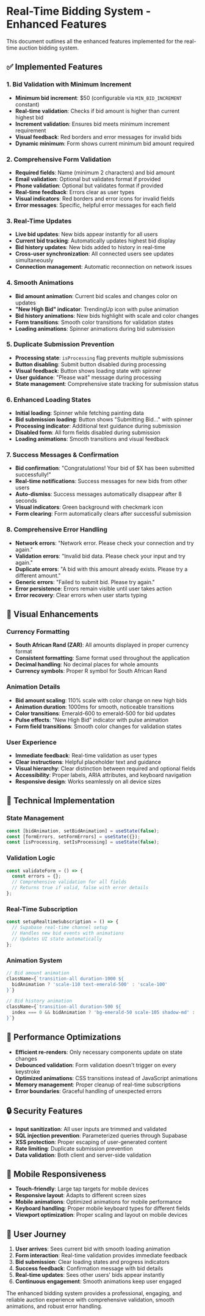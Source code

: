 # Real-Time Bidding System - Enhanced Features

This document outlines all the enhanced features implemented for the real-time auction bidding system.

## ✅ Implemented Features

### 1. **Bid Validation with Minimum Increment**
- **Minimum bid increment**: $50 (configurable via `MIN_BID_INCREMENT` constant)
- **Real-time validation**: Checks if bid amount is higher than current highest bid
- **Increment validation**: Ensures bid meets minimum increment requirement
- **Visual feedback**: Red borders and error messages for invalid bids
- **Dynamic minimum**: Form shows current minimum bid amount required

### 2. **Comprehensive Form Validation**
- **Required fields**: Name (minimum 2 characters) and bid amount
- **Email validation**: Optional but validates format if provided
- **Phone validation**: Optional but validates format if provided
- **Real-time feedback**: Errors clear as user types
- **Visual indicators**: Red borders and error icons for invalid fields
- **Error messages**: Specific, helpful error messages for each field

### 3. **Real-Time Updates**
- **Live bid updates**: New bids appear instantly for all users
- **Current bid tracking**: Automatically updates highest bid display
- **Bid history updates**: New bids added to history in real-time
- **Cross-user synchronization**: All connected users see updates simultaneously
- **Connection management**: Automatic reconnection on network issues

### 4. **Smooth Animations**
- **Bid amount animation**: Current bid scales and changes color on updates
- **"New High Bid" indicator**: TrendingUp icon with pulse animation
- **Bid history animations**: New bids highlight with scale and color changes
- **Form transitions**: Smooth color transitions for validation states
- **Loading animations**: Spinner animations during bid submission

### 5. **Duplicate Submission Prevention**
- **Processing state**: `isProcessing` flag prevents multiple submissions
- **Button disabling**: Submit button disabled during processing
- **Visual feedback**: Button shows loading state with spinner
- **User guidance**: "Please wait" message during processing
- **State management**: Comprehensive state tracking for submission status

### 6. **Enhanced Loading States**
- **Initial loading**: Spinner while fetching painting data
- **Bid submission loading**: Button shows "Submitting Bid..." with spinner
- **Processing indicator**: Additional text guidance during submission
- **Disabled form**: All form fields disabled during submission
- **Loading animations**: Smooth transitions and visual feedback

### 7. **Success Messages & Confirmation**
- **Bid confirmation**: "Congratulations! Your bid of $X has been submitted successfully!"
- **Real-time notifications**: Success messages for new bids from other users
- **Auto-dismiss**: Success messages automatically disappear after 8 seconds
- **Visual indicators**: Green background with checkmark icon
- **Form clearing**: Form automatically clears after successful submission

### 8. **Comprehensive Error Handling**
- **Network errors**: "Network error. Please check your connection and try again."
- **Validation errors**: "Invalid bid data. Please check your input and try again."
- **Duplicate errors**: "A bid with this amount already exists. Please try a different amount."
- **Generic errors**: "Failed to submit bid. Please try again."
- **Error persistence**: Errors remain visible until user takes action
- **Error recovery**: Clear errors when user starts typing

## 🎨 Visual Enhancements

### Currency Formatting
- **South African Rand (ZAR)**: All amounts displayed in proper currency format
- **Consistent formatting**: Same format used throughout the application
- **Decimal handling**: No decimal places for whole amounts
- **Currency symbols**: Proper R symbol for South African Rand

### Animation Details
- **Bid amount scaling**: 110% scale with color change on new high bids
- **Animation duration**: 1000ms for smooth, noticeable transitions
- **Color transitions**: Emerald-600 to emerald-500 for bid updates
- **Pulse effects**: "New High Bid" indicator with pulse animation
- **Form field transitions**: Smooth color changes for validation states

### User Experience
- **Immediate feedback**: Real-time validation as user types
- **Clear instructions**: Helpful placeholder text and guidance
- **Visual hierarchy**: Clear distinction between required and optional fields
- **Accessibility**: Proper labels, ARIA attributes, and keyboard navigation
- **Responsive design**: Works seamlessly on all device sizes

## 🔧 Technical Implementation

### State Management
```javascript
const [bidAnimation, setBidAnimation] = useState(false);
const [formErrors, setFormErrors] = useState({});
const [isProcessing, setIsProcessing] = useState(false);
```

### Validation Logic
```javascript
const validateForm = () => {
  const errors = {};
  // Comprehensive validation for all fields
  // Returns true if valid, false with error details
};
```

### Real-Time Subscription
```javascript
const setupRealtimeSubscription = () => {
  // Supabase real-time channel setup
  // Handles new bid events with animations
  // Updates UI state automatically
};
```

### Animation System
```javascript
// Bid amount animation
className={`transition-all duration-1000 ${
  bidAnimation ? 'scale-110 text-emerald-500' : 'scale-100'
}`}

// Bid history animation
className={`transition-all duration-500 ${
  index === 0 && bidAnimation ? 'bg-emerald-50 scale-105 shadow-md' : ''
}`}
```

## 🚀 Performance Optimizations

- **Efficient re-renders**: Only necessary components update on state changes
- **Debounced validation**: Form validation doesn't trigger on every keystroke
- **Optimized animations**: CSS transitions instead of JavaScript animations
- **Memory management**: Proper cleanup of real-time subscriptions
- **Error boundaries**: Graceful handling of unexpected errors

## 🔒 Security Features

- **Input sanitization**: All user inputs are trimmed and validated
- **SQL injection prevention**: Parameterized queries through Supabase
- **XSS protection**: Proper escaping of user-generated content
- **Rate limiting**: Duplicate submission prevention
- **Data validation**: Both client and server-side validation

## 📱 Mobile Responsiveness

- **Touch-friendly**: Large tap targets for mobile devices
- **Responsive layout**: Adapts to different screen sizes
- **Mobile animations**: Optimized animations for mobile performance
- **Keyboard handling**: Proper mobile keyboard types for different fields
- **Viewport optimization**: Proper scaling and layout on mobile devices

## 🎯 User Journey

1. **User arrives**: Sees current bid with smooth loading animation
2. **Form interaction**: Real-time validation provides immediate feedback
3. **Bid submission**: Clear loading states and progress indicators
4. **Success feedback**: Confirmation message with bid details
5. **Real-time updates**: Sees other users' bids appear instantly
6. **Continuous engagement**: Smooth animations keep user engaged

The enhanced bidding system provides a professional, engaging, and reliable auction experience with comprehensive validation, smooth animations, and robust error handling.
